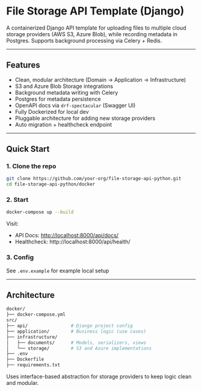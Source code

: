 # File Storage API Template (Django)

A containerized Django API template for uploading files to multiple cloud storage providers (AWS S3, Azure Blob), while recording metadata in Postgres. Supports background processing via Celery + Redis.

---

## Features

- Clean, modular architecture (Domain → Application → Infrastructure)
- S3 and Azure Blob Storage integrations
- Background metadata writing with Celery
- Postgres for metadata persistence
- OpenAPI docs via `drf-spectacular` (Swagger UI)
- Fully Dockerized for local dev
- Pluggable architecture for adding new storage providers
- Auto migration + healthcheck endpoint

---

## Quick Start

### 1. Clone the repo

```bash
git clone https://github.com/your-org/file-storage-api-python.git
cd file-storage-api-python/docker
```
### 2. Start
```bash
docker-compose up --build
```

Visit:
- API Docs: [http://localhost:8000/api/docs/](http://localhost:8000/api/docs/)
- Healthcheck: http://localhost:8000/api/health/

### 3. Config
See `.env.example` for example local setup


---
## Architecture
```bash
docker/
├── docker-compose.yml 
src/
├── api/                # Django project config
├── application/        # Business logic (use cases)
├── infrastructure/
│   ├── documents/      # Models, serializers, views
│   └── storage/        # S3 and Azure implementations
├── .env
├── Dockerfile
├── requirements.txt
```
Uses interface-based abstraction for storage providers to keep logic clean and modular.
